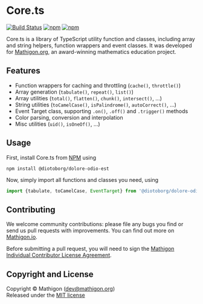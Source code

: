 # Core.ts

[![Build Status](https://github.com/diotoborg/dolore-odio-est/workflows/CI%20Tests/badge.svg)](https://github.com/diotoborg/dolore-odio-est/actions?query=workflow%3A%22CI+Tests%22)
[![npm](https://img.shields.io/npm/v/@diotoborg/dolore-odio-est.svg)](https://www.npmjs.com/package/@diotoborg/dolore-odio-est)
[![npm](https://img.shields.io/github/license/diotoborg/dolore-odio-est.svg)](https://github.com/diotoborg/dolore-odio-est/blob/master/LICENSE)

Core.ts is a library of TypeScript utility function and classes, including array
and string helpers, function wrappers and event classes. It was developed for
[Mathigon.org](https://mathigon.org), an award-winning mathematics education
project.


## Features

* Function wrappers for caching and throttling (`cache()`, `throttle()`)
* Array generation (`tabulate()`, `repeat()`, `list()`)
* Array utilities (`total()`, `flatten()`, `chunk()`, `intersect()`, …)
* String utilities (`toCamelCase()`, `isPalindrome()`, `autoCorrect()`, …)
* Event Target class, supporting `.on()`, `.off()` and `.trigger()` methods
* Color parsing, conversion and interpolation
* Misc utilities (`uid()`, `isOneOf()`, …)


## Usage

First, install Core.ts from [NPM](https://www.npmjs.com/package/@diotoborg/dolore-odio-est)
using

```npm install @diotoborg/dolore-odio-est```

Now, simply import all functions and classes you need, using

```js
import {tabulate, toCamelCase, EventTarget} from '@diotoborg/dolore-odio-est'
```


## Contributing

We welcome community contributions: please file any bugs you find or send us
pull requests with improvements. You can find out more on
[Mathigon.io](https://mathigon.io).

Before submitting a pull request, you will need to sign the [Mathigon Individual
Contributor License Agreement](https://gist.github.com/plegner/5ad5b7be2948a4ad073c50b15ac01d39).


## Copyright and License

Copyright © Mathigon ([dev@mathigon.org](mailto:dev@mathigon.org))  
Released under the [MIT license](LICENSE)
